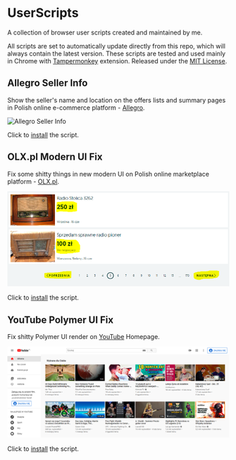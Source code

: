 # UserScripts
A collection of browser user scripts created and maintained by me.

All scripts are set to automatically update directly from this repo, which will always contain the latest version. These scripts are tested and used mainly in Chrome with [Tampermonkey](https://tampermonkey.net) extension. Released under the [MIT License](http://opensource.org/licenses/MIT).


## Allegro Seller Info

Show the seller's name and location on the offers lists and summary pages in Polish online e-commerce platform - [Allegro](http://allegro.pl).

![Allegro Seller Info](https://github.com/malcom/UserScripts/raw/master/allegro-seller-info.png)

Click to [install](https://github.com/malcom/UserScripts/raw/master/allegro-seller-info.user.js) the script.


## OLX.pl Modern UI Fix

Fix some shitty things in new modern UI on Polish online marketplace platform - [OLX.pl](http://www.olx.pl).

![OLX.pl Modern UI Fix](https://github.com/malcom/UserScripts/raw/master/olx-pl-modern-ui-fix.png)

Click to [install](https://github.com/malcom/UserScripts/raw/master/olx-pl-modern-ui-fix.user.js) the script.


## YouTube Polymer UI Fix

Fix shitty Polymer UI render on [YouTube](http://www.youtube.com) Homepage.

![OLX.pl Modern UI Fix](https://github.com/malcom/UserScripts/raw/master/youtube-polymer-ui-fix.png)

Click to [install](https://github.com/malcom/UserScripts/raw/master/youtube-polymer-ui-fix.user.js) the script.
